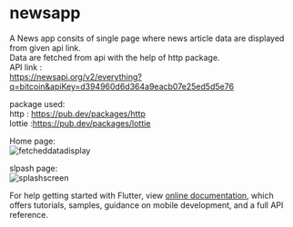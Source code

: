 # newsapp

A News app consits of single page where news article data are displayed from given api link.<br/>
Data are fetched from api with the help of http package.<br/>
API link :<br/>
https://newsapi.org/v2/everything?q=bitcoin&apiKey=d394960d6d364a9eacb07e25ed5d5e76 <br/>

package used:<br/>
http : https://pub.dev/packages/http <br/>
lottie :https://pub.dev/packages/lottie <br/>

Home page:<br/>
![fetcheddatadisplay](https://user-images.githubusercontent.com/35887583/164889647-f0c86692-1f76-4a84-9e04-8139b2b5809a.png)<br/>

slpash page:<br/>
![splashscreen](https://user-images.githubusercontent.com/35887583/164889664-86155502-2cf5-4b6b-a047-dca9681986ef.png)
<br/>







For help getting started with Flutter, view
[online documentation](https://flutter.dev/docs), which offers tutorials,
samples, guidance on mobile development, and a full API reference.

